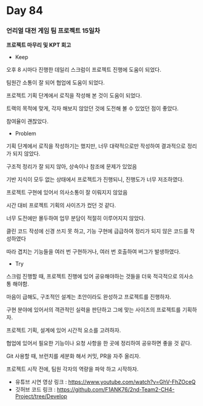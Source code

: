 # Day 84

### 언리얼 대전 게임 팀 프로젝트 15일차

**프로젝트 마무리 및 KPT 회고**

- Keep

오후 8 시마다 진행한 데일리 스크럼이 프로젝트 진행에 도움이 되었다.

팀원간 소통이 잘 되어 협업에 도움이 되었다.

프로젝트 기획 단계에서 로직을 작성해 본 것이 도움이 되었다.

트랙의 목적에 맞게, 각자 해보지 않았던 것에 도전해 볼 수 있었던 점이 좋았다.

참여율이 괜찮았다.


- Problem

기획 단계에서 로직을 작성하기는 했지만, 너무 대략적으로만 작성하여 결과적으로 정리가 되지 않았다.

구조적 정리가 잘 되지 않아, 상속이나 참조에 문제가 있었음

기반 지식이 모두 없는 상태에서 프로젝트가 진행되니, 진행도가 너무 저조하였다.

프로젝트 구현에 있어서 의사소통이 잘 이뤄지지 않았음

시간 대비 프로젝트 기획의 사이즈가 컸던 것 같다.

너무 도전에만 몰두하여 업무 분담이 적절히 이루어지지 않았다.

클린 코드 작성에 신경 쓰지 못 하고, 기능 구현에 급급하여 정리가 되지 않은 코드를 작성하였다

따라 겹치는 기능들을 여러 번 구현하거나, 여러 번 호출하여 버그가 발생하였다.


- Try

스크럼 진행할 때, 프로젝트 진행에 있어 공유해야하는 것들을 더욱 적극적으로 의사소통 해야함.

마음이 급해도, 구조적인 설계는 초안이라도 완성하고 프로젝트를 진행하자.

구현 분야에 있어서의 객관적인 실력을 판단하고 그에 맞는 사이즈의 프로젝트를 기획하자.

프로젝트 기획, 설계에 있어 시간적 요소를 고려하자.

협업에 있어서 필요한 기능이나 요청 사항을 한 곳에 정리하여 공유하면 좋을 것 같다.

Git 사용할 때, 브런치를 세분화 해서 커밋, PR을 자주 올리자.

프로젝트 시작 전에, 팀원 각자의 역량을 파악 하고 시작하자.


- 유튜브 시연 영상 링크 : https://www.youtube.com/watch?v=GhV-FhZOceQ
- 깃허브 코드 링크 : https://github.com/F1ANK76/2nd-Team2-CH4-Project/tree/Develop




